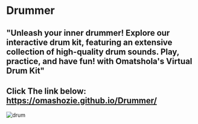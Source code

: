 # Drummer
## "Unleash your inner drummer! Explore our interactive drum kit, featuring an extensive collection of high-quality drum sounds. Play, practice, and have fun! with Omatshola's Virtual Drum Kit"
## Click The link below: https://omashozie.github.io/Drummer/
![drum](https://github.com/user-attachments/assets/fd54ff6f-88da-4f1f-ba32-78ca28acb4e2)
